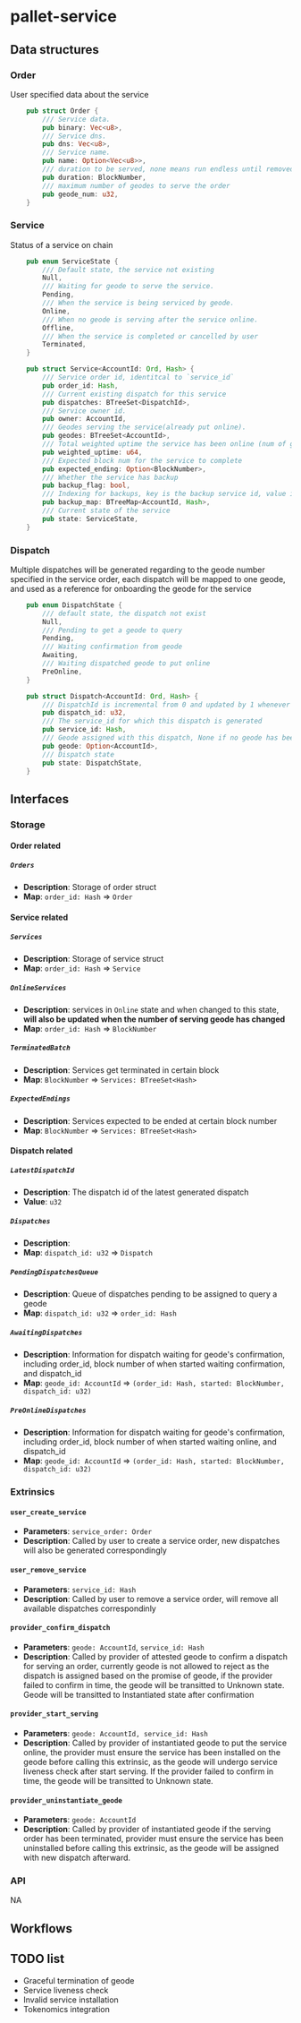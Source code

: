 # **pallet-service**
## **Data structures**
### **Order**
User specified data about the service
```rust
    pub struct Order {
        /// Service data.
        pub binary: Vec<u8>,
        /// Service dns.
        pub dns: Vec<u8>,
        /// Service name.
        pub name: Option<Vec<u8>>,
        /// duration to be served, none means run endless until removed
        pub duration: BlockNumber,
        /// maximum number of geodes to serve the order
        pub geode_num: u32,
    }
```
### **Service**
Status of a service on chain
```rust
    pub enum ServiceState {
        /// Default state, the service not existing
        Null,
        /// Waiting for geode to serve the service.
        Pending,
        /// When the service is being serviced by geode.
        Online,
        /// When no geode is serving after the service online.
        Offline,
        /// When the service is completed or cancelled by user
        Terminated,
    }

    pub struct Service<AccountId: Ord, Hash> {
        /// Service order id, identitcal to `service_id`
        pub order_id: Hash,
        /// Current existing dispatch for this service
        pub dispatches: BTreeSet<DispatchId>,
        /// Service owner id.
        pub owner: AccountId,
        /// Geodes serving the service(already put online).
        pub geodes: BTreeSet<AccountId>,
        /// Total weighted uptime the service has been online (num of geode * online block num)
        pub weighted_uptime: u64,
        /// Expected block num for the service to complete
        pub expected_ending: Option<BlockNumber>,
        /// Whether the service has backup
        pub backup_flag: bool,
        /// Indexing for backups, key is the backup service id, value is the backup data hash
        pub backup_map: BTreeMap<AccountId, Hash>,
        /// Current state of the service
        pub state: ServiceState,
    }
```
### **Dispatch**
Multiple dispatches will be generated regarding to the geode number specified in the service order, each dispatch will be mapped to one geode, and used as a reference for onboarding the geode for the service
```rust
    pub enum DispatchState {
        /// default state, the dispatch not exist
        Null,
        /// Pending to get a geode to query
        Pending,
        /// Waiting confirmation from geode
        Awaiting,
        /// Waiting dispatched geode to put online
        PreOnline,
    }

    pub struct Dispatch<AccountId: Ord, Hash> {
        /// DispatchId is incremental from 0 and updated by 1 whenever a new dispatch is generated, it ensures dispatches will be served based on FIFO order.
        pub dispatch_id: u32,
        /// The service_id for which this dispatch is generated 
        pub service_id: Hash,
        /// Geode assigned with this dispatch, None if no geode has been queried for this dispatch
        pub geode: Option<AccountId>,
        /// Dispatch state
        pub state: DispatchState,
    }
```


## **Interfaces**
### **Storage**
#### **Order related**
##### **`Orders`**
- **Description**: Storage of order struct
- **Map**: `order_id: Hash` => `Order` 

#### **Service related**
##### **`Services`**
- **Description**: Storage of service struct
- **Map**: `order_id: Hash` => `Service`
##### **`OnlineServices`**
- **Description**: services in `Online` state and when changed to this state, **will also be updated when the number of serving geode has changed**
- **Map**: `order_id: Hash` => `BlockNumber`
##### **`TerminatedBatch`**
- **Description**: Services get terminated in certain block
- **Map**: `BlockNumber` => `Services: BTreeSet<Hash>`
##### **`ExpectedEndings`**
- **Description**: Services expected to be ended at certain block number
- **Map**: `BlockNumber` => `Services: BTreeSet<Hash>`

#### **Dispatch related**
##### **`LatestDispatchId`**
- **Description**: The dispatch id of the latest generated dispatch
- **Value**: `u32`
##### **`Dispatches`**
- **Description**: 
- **Map**: `dispatch_id: u32` => `Dispatch`
##### **`PendingDispatchesQueue`**
- **Description**: Queue of dispatches pending to be assigned to query a geode
- **Map**: `dispatch_id: u32` => `order_id: Hash`
##### **`AwaitingDispatches`**
- **Description**: Information for dispatch waiting for geode's confirmation, including order_id, block number of when started waiting confirmation, and dispatch_id
- **Map**: `geode_id: AccountId` => `(order_id: Hash, started: BlockNumber, dispatch_id: u32)`
##### **`PreOnlineDispatches`**
- **Description**: Information for dispatch waiting for geode's confirmation, including order_id, block number of when started waiting online, and dispatch_id
- **Map**: `geode_id: AccountId` => `(order_id: Hash, started: BlockNumber, dispatch_id: u32)`

### **Extrinsics**
#### **`user_create_service`**
- **Parameters**: `service_order: Order`
- **Description**: Called by user to create a service order, new dispatches will also be generated correspondingly

#### **`user_remove_service`**
- **Parameters**: `service_id: Hash`
- **Description**: Called by user to remove a service order, will remove all available dispatches correspondinly

#### **`provider_confirm_dispatch`**
- **Parameters**: `geode: AccountId`, `service_id: Hash`
- **Description**: Called by provider of attested geode to confirm a dispatch for serving an order, currently geode is not allowed to reject as the dispatch is assigned based on the promise of geode, if the provider failed to confirm in time, the geode will be transitted to Unknown state. Geode will be transitted to Instantiated state after confirmation

#### **`provider_start_serving`**
- **Parameters**: `geode: AccountId, service_id: Hash`
- **Description**: Called by provider of instantiated geode to put the service online, the provider must ensure the service has been installed on the geode before calling this extrinsic, as the geode will undergo service liveness check after start serving. If the provider failed to confirm in time, the geode will be transitted to Unknown state.

#### **`provider_uninstantiate_geode`**
- **Parameters**: `geode: AccountId`
- **Description**: Called by provider of instantiated geode if the serving order has been terminated, provider must ensure the service has been uninstalled before calling this extrinsic, as the geode will be assigned with new dispatch afterward.

### **API**
NA

## **Workflows**


## **TODO list**
- Graceful termination of geode
- Service liveness check
- Invalid service installation
- Tokenomics integration

